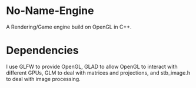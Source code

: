 # No-Name-Engine
A Rendering/Game engine build on OpenGL in C++.

# Dependencies
I use GLFW to provide OpenGL, GLAD to allow OpenGL to interact with different GPUs, GLM to deal with matrices and projections, and stb_image.h to deal with image processing.